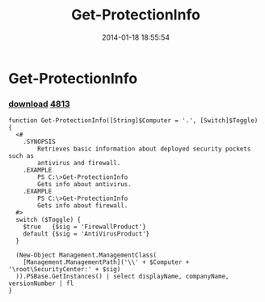 ﻿---
pid:            4812
parent:         0
children:       4813
poster:         greg zakharov
title:          Get-ProtectionInfo
date:           2014-01-18 18:55:54
description:    
format:         posh
---

# Get-ProtectionInfo

### [download](4812.ps1)  [4813](4813.md)



```posh
function Get-ProtectionInfo([String]$Computer = '.', [Switch]$Toggle) {
  <#
    .SYNOPSIS
        Retrieves basic information about deployed security pockets such as
        antivirus and firewall.
    .EXAMPLE
        PS C:\>Get-ProtectionInfo
        Gets info about antivirus.
    .EXAMPLE
        PS C:\>Get-ProtectionInfo
        Gets info about firewall.
  #>
  switch ($Toggle) {
    $true   {$sig = 'FirewallProduct'}
    default {$sig = 'AntiVirusProduct'}
  }
  
  (New-Object Management.ManagementClass(
    [Management.ManagementPath]('\\' + $Computer + '\root\SecurityCenter:' + $sig)
  )).PSBase.GetInstances() | select displayName, companyName, versionNumber | fl
}
```
